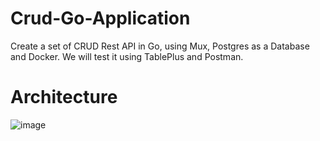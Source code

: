 # Crud-Go-Application
Create a set of CRUD Rest API in Go, using Mux, Postgres as a Database and Docker. We will test it using TablePlus and Postman.

# Architecture
![image](https://user-images.githubusercontent.com/99068989/236399188-74146348-ec94-41e1-8c95-6a4871f0ceac.png)



